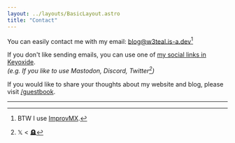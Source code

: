 ```yaml
---
layout: ../layouts/BasicLayout.astro
title: "Contact"
---
```


You can easily contact me with my email: [blog@w3teal.is-a.dev](mailto:blog@w3teal.is-a.dev)[^1]

If you don't like sending emails, you can use one of [my social links in Keyoxide](https://keyoxide.org/aspe:keyoxide.org:YM7J2J5UIVYRWSHRSOTYFYJ2HQ).  
_(e.g. If you like to use Mastodon, Discord, Twitter[^2])_

If you would like to share your thoughts about my website and blog, please visit [/guestbook](/guestbook).

---

[^1]: BTW I use [ImprovMX](https://improvmx.com/).
[^2]: 𝕏 < 🪦
